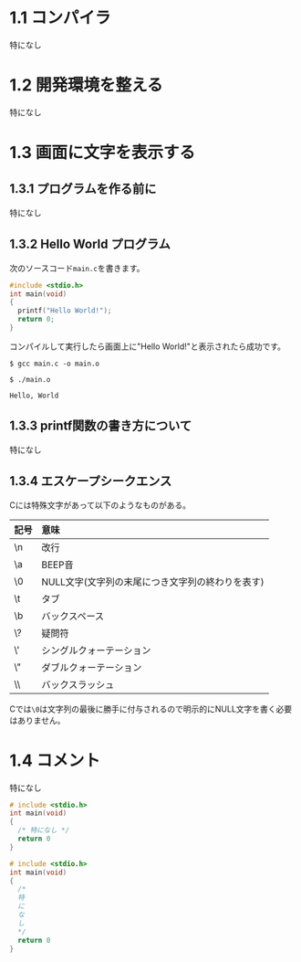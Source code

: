 # 1.1 コンパイラ
特になし
# 1.2 開発環境を整える
特になし
# 1.3 画面に文字を表示する
## 1.3.1 プログラムを作る前に
特になし
## 1.3.2 Hello World プログラム
次のソースコード`main.c`を書きます。
```c
#include <stdio.h>
int main(void)
{
  printf("Hello World!");
  return 0;
}
```
コンパイルして実行したら画面上に"Hello World!"と表示されたら成功です。
```
$ gcc main.c -o main.o
```

```
$ ./main.o
```
```
Hello, World
```
## 1.3.3 printf関数の書き方について
特になし
## 1.3.4 エスケープシークエンス
Cには特殊文字があって以下のようなものがある。

|記号|意味|
|:---|:---|
|\n|改行|
|\a|BEEP音|
|\0|NULL文字(文字列の末尾につき文字列の終わりを表す)|
|\t|タブ|
|\b|バックスペース|
|\\?|疑問符|
|\\'|シングルクォーテーション|
|\\"|ダブルクォーテーション|
|\\\\ |バックスラッシュ|

Cでは`\0`は文字列の最後に勝手に付与されるので明示的にNULL文字を書く必要はありません。
# 1.4 コメント
特になし
```c
# include <stdio.h>
int main(void)
{
  /* 特になし */
  return 0
}
```
```c
# include <stdio.h>
int main(void)
{
  /*
  特
  に
  な
  し
  */
  return 0
}
```
